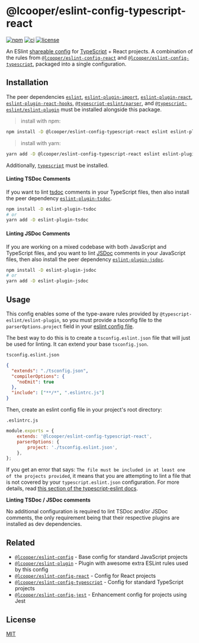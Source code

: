 # @lcooper/eslint-config-typescript-react

[![npm](https://img.shields.io/npm/v/@lcooper/eslint-config-typescript-react?logo=npm&style=for-the-badge)](https://www.npmjs.com/package/@lcooper/eslint-config-typescript-react)
[![ci](https://img.shields.io/github/actions/workflow/status/luciancooper/eslint-configs/ci.yml?logo=github&style=for-the-badge)](https://github.com/luciancooper/eslint-configs/actions/workflows/ci.yml)
[![license](https://img.shields.io/github/license/luciancooper/eslint-configs?color=yellow&style=for-the-badge)](#license)

An ESlint [shareable config](https://eslint.org/docs/developer-guide/shareable-configs) for [TypeScript](https://www.typescriptlang.org) + React projects. A combination of the rules from [`@lcooper/eslint-config-react`](../eslint-config-react) and [`@lcooper/eslint-config-typescript`](../eslint-config-typescript), packaged into a single configuration.

## Installation

The peer dependencies [`eslint`](https://www.npmjs.com/package/eslint), [`eslint-plugin-import`](https://www.npmjs.com/package/eslint-plugin-import), [`eslint-plugin-react`](https://www.npmjs.com/package/eslint-plugin-react), [`eslint-plugin-react-hooks`](https://www.npmjs.com/package/eslint-plugin-react-hooks), [`@typescript-eslint/parser`](https://www.npmjs.com/package/@typescript-eslint/parser), and [`@typescript-eslint/eslint-plugin`](https://www.npmjs.com/package/@typescript-eslint/eslint-plugin) must be installed alongside this package.

> install with npm:
```bash
npm install -D @lcooper/eslint-config-typescript-react eslint eslint-plugin-import eslint-plugin-react eslint-plugin-react-hooks @typescript-eslint/parser @typescript-eslint/eslint-plugin
```

> install with yarn:
```bash
yarn add -D @lcooper/eslint-config-typescript-react eslint eslint-plugin-import eslint-plugin-react eslint-plugin-react-hooks @typescript-eslint/parser @typescript-eslint/eslint-plugin
```

Additionally, [`typescript`](https://www.npmjs.com/package/typescript) must be installed.

#### Linting TSDoc Comments

If you want to lint [tsdoc](https://tsdoc.org) comments in your TypeScript files, then also install the peer dependency [`eslint-plugin-tsdoc`](https://www.npmjs.com/package/eslint-plugin-tsdoc).

```bash
npm install -D eslint-plugin-tsdoc
# or
yarn add -D eslint-plugin-tsdoc
```

#### Linting JSDoc Comments

If you are working on a mixed codebase with both JavaScript and TypeScript files, and you want to lint [JSDoc](https://jsdoc.app) comments in your JavaScript files, then also install the peer dependency [`eslint-plugin-jsdoc`](https://www.npmjs.com/package/eslint-plugin-jsdoc).

```bash
npm install -D eslint-plugin-jsdoc
# or
yarn add -D eslint-plugin-jsdoc
```

## Usage

This config enables some of the type-aware rules provided by `@typescript-eslint/eslint-plugin`, so you must provide a tsconfig file to the `parserOptions.project` field in your [eslint config file](https://eslint.org/docs/user-guide/configuring/configuration-files).

The best way to do this is to create a `tsconfig.eslint.json` file that will just be used for linting. It can extend your base `tsconfig.json`.

`tsconfig.eslint.json`

```json
{
  "extends": "./tsconfig.json",
  "compilerOptions": {
    "noEmit": true
  },
  "include": ["**/*", ".eslintrc.js"]
}
```

Then, create an eslint config file in your project's root directory:

`.eslintrc.js`

```javascript
module.exports = {
    extends: '@lcooper/eslint-config-typescript-react',
    parserOptions: {
        project: './tsconfig.eslint.json',
    },
};
```

If you get an error that says: `The file must be included in at least one of the projects provided`, it means that you are attempting to lint a file that is not covered by your `typescript.eslint.json` configuration. For more details, read [this section of the typescript-eslint docs](https://github.com/typescript-eslint/typescript-eslint/blob/master/docs/getting-started/linting/TYPED_LINTING.md#i-get-errors-telling-me-the-file-must-be-included-in-at-least-one-of-the-projects-provided).

**Linting TSDoc / JSDoc comments**

No additional configuration is required to lint TSDoc and/or JSDoc comments, the only requirement being that their respective plugins are installed as dev dependencies.

## Related

 * [`@lcooper/eslint-config`](../eslint-config) - Base config for standard JavaScript projects
 * [`@lcooper/eslint-plugin`](../eslint-plugin) - Plugin with awesome extra ESLint rules used by this config
 * [`@lcooper/eslint-config-react`](../eslint-config-react) - Config for React projects
 * [`@lcooper/eslint-config-typescript`](../eslint-config-typescript) - Config for standard TypeScript projects
 * [`@lcooper/eslint-config-jest`](../eslint-config-jest) - Enhancement config for projects using Jest

## License

[MIT](../../LICENSE)
